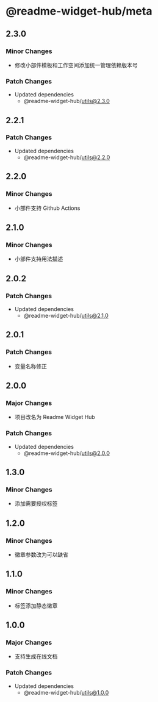 # @readme-widget-hub/meta

## 2.3.0

### Minor Changes

- 修改小部件模板和工作空间添加统一管理依赖版本号

### Patch Changes

- Updated dependencies
  - @readme-widget-hub/utils@2.3.0

## 2.2.1

### Patch Changes

- Updated dependencies
  - @readme-widget-hub/utils@2.2.0

## 2.2.0

### Minor Changes

- 小部件支持 Github Actions

## 2.1.0

### Minor Changes

- 小部件支持用法描述

## 2.0.2

### Patch Changes

- Updated dependencies
  - @readme-widget-hub/utils@2.1.0

## 2.0.1

### Patch Changes

- 变量名称修正

## 2.0.0

### Major Changes

- 项目改名为 Readme Widget Hub

### Patch Changes

- Updated dependencies
  - @readme-widget-hub/utils@2.0.0

## 1.3.0

### Minor Changes

- 添加需要授权标签

## 1.2.0

### Minor Changes

- 徽章参数改为可以缺省

## 1.1.0

### Minor Changes

- 标签添加静态徽章

## 1.0.0

### Major Changes

- 支持生成在线文档

### Patch Changes

- Updated dependencies
  - @readme-widget-hub/utils@1.0.0
